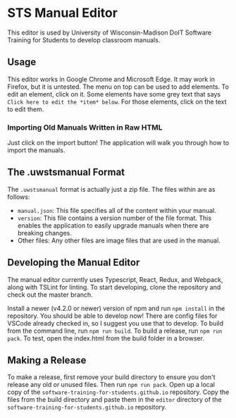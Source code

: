 # STS Manual Editor
This editor is used by University of Wisconsin-Madison DoIT Software Training for Students to develop classroom manuals.
## Usage
This editor works in Google Chrome and Microsoft Edge. It may work in Firefox, but it is untested.
The menu on top can be used to add elements. To edit an element, click on it. Some elements have some grey text that says `Click here to edit the *item* below`. For those elements, click on the text to edit them.
### Importing Old Manuals Written in Raw HTML
Just click on the import button! The application will walk you through how to import the manuals.
## The .uwstsmanual Format
The `.uwstsmanual` format is actually just a zip file. The files within are as follows:
* `manual.json`: This file specifies all of the content within your manual.
* `version`: This file contains a version number of the file format. This enables the application to easily upgrade manuals when there are breaking changes.
* Other files: Any other files are image files that are used in the manual.
## Developing the Manual Editor
The manual editor currently uses Typescript, React, Redux, and Webpack, along with TSLint for linting. To start developing, clone the repository and check out the master branch.

Install a newer (v4.2.0 or newer) version of npm and run `npm install` in the repository. You should be able to develop now! There are config files for VSCode already checked in, so I suggest you use that to develop. To build from the command line, run `npm run build`. To build a release, run `npm run pack`. To test, open the index.html from the build folder in a browser.

## Making a Release
To make a release, first remove your build directory to ensure you don't release any old or unused files. Then run `npm run pack`. Open up a local copy of the `software-training-for-students.github.io` repository. Copy the files from the build directory and paste them in the `editor` directory of the `software-training-for-students.github.io` repository.